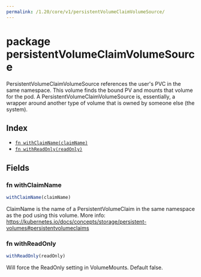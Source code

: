 ```yaml
---
permalink: /1.20/core/v1/persistentVolumeClaimVolumeSource/
---
```


# package persistentVolumeClaimVolumeSource

PersistentVolumeClaimVolumeSource references the user's PVC in the same namespace. This volume finds the bound PV and mounts that volume for the pod. A PersistentVolumeClaimVolumeSource is, essentially, a wrapper around another type of volume that is owned by someone else (the system).

## Index

* [`fn withClaimName(claimName)`](#fn-withclaimname)
* [`fn withReadOnly(readOnly)`](#fn-withreadonly)

## Fields

### fn withClaimName

```ts
withClaimName(claimName)
```

ClaimName is the name of a PersistentVolumeClaim in the same namespace as the pod using this volume. More info: https://kubernetes.io/docs/concepts/storage/persistent-volumes#persistentvolumeclaims

### fn withReadOnly

```ts
withReadOnly(readOnly)
```

Will force the ReadOnly setting in VolumeMounts. Default false.